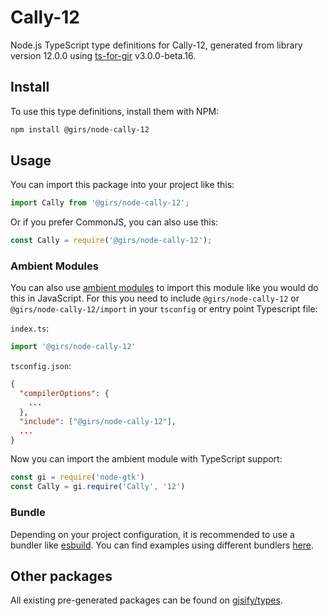 
# Cally-12

Node.js TypeScript type definitions for Cally-12, generated from library version 12.0.0 using [ts-for-gir](https://github.com/gjsify/ts-for-gir) v3.0.0-beta.16.


## Install

To use this type definitions, install them with NPM:
```bash
npm install @girs/node-cally-12
```

## Usage

You can import this package into your project like this:
```ts
import Cally from '@girs/node-cally-12';
```

Or if you prefer CommonJS, you can also use this:
```ts
const Cally = require('@girs/node-cally-12');
```

### Ambient Modules

You can also use [ambient modules](https://github.com/gjsify/ts-for-gir/tree/main/packages/cli#ambient-modules) to import this module like you would do this in JavaScript.
For this you need to include `@girs/node-cally-12` or `@girs/node-cally-12/import` in your `tsconfig` or entry point Typescript file:

`index.ts`:
```ts
import '@girs/node-cally-12'
```

`tsconfig.json`:
```json
{
  "compilerOptions": {
    ...
  },
  "include": ["@girs/node-cally-12"],
  ...
}
```

Now you can import the ambient module with TypeScript support: 

```ts
const gi = require('node-gtk')
const Cally = gi.require('Cally', '12')
```


### Bundle

Depending on your project configuration, it is recommended to use a bundler like [esbuild](https://esbuild.github.io/). You can find examples using different bundlers [here](https://github.com/gjsify/ts-for-gir/tree/main/examples).

## Other packages

All existing pre-generated packages can be found on [gjsify/types](https://github.com/gjsify/types).

